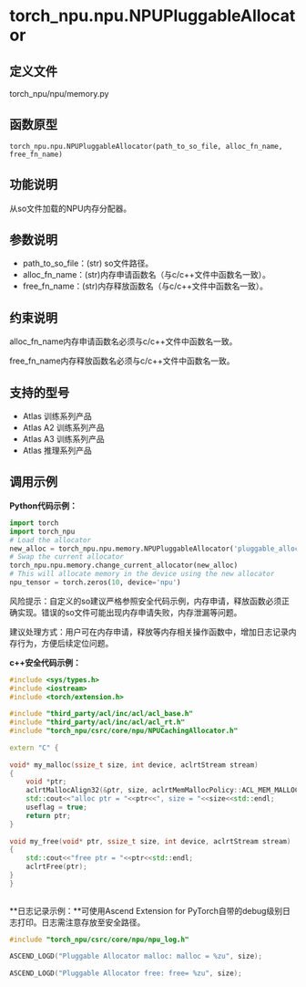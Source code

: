 # torch_npu.npu.NPUPluggableAllocator

## 定义文件

torch_npu/npu/memory.py

## 函数原型

```
torch_npu.npu.NPUPluggableAllocator(path_to_so_file, alloc_fn_name, free_fn_name)
```

## 功能说明

从so文件加载的NPU内存分配器。

## 参数说明

- path_to_so_file：(str) so文件路径。
- alloc_fn_name：(str)内存申请函数名（与c/c++文件中函数名一致）。
- free_fn_name：(str)内存释放函数名（与c/c++文件中函数名一致）。

## 约束说明

alloc_fn_name内存申请函数名必须与c/c++文件中函数名一致。

free_fn_name内存释放函数名必须与c/c++文件中函数名一致。

## 支持的型号

- <term> Atlas 训练系列产品</term> 
- <term> Atlas A2 训练系列产品</term> 
- <term> Atlas A3 训练系列产品</term> 
- <term> Atlas 推理系列产品</term>

## 调用示例

**Python代码示例：**

```python
import torch
import torch_npu
# Load the allocator
new_alloc = torch_npu.npu.memory.NPUPluggableAllocator('pluggable_allocator_extensions.so', 'my_malloc', 'my_free')
# Swap the current allocator
torch_npu.npu.memory.change_current_allocator(new_alloc)
# This will allocate memory in the device using the new allocator
npu_tensor = torch.zeros(10, device='npu')
```

风险提示：自定义的so建议严格参照安全代码示例，内存申请，释放函数必须正确实现。错误的so文件可能出现内存申请失败，内存泄漏等问题。

建议处理方式：用户可在内存申请，释放等内存相关操作函数中，增加日志记录内存行为，方便后续定位问题。

**c++安全代码示例：**

```cpp
#include <sys/types.h>
#include <iostream>
#include <torch/extension.h>
 
#include "third_party/acl/inc/acl/acl_base.h"
#include "third_party/acl/inc/acl/acl_rt.h"
#include "torch_npu/csrc/core/npu/NPUCachingAllocator.h"
 
extern "C" {
 
void* my_malloc(ssize_t size, int device, aclrtStream stream)
{
    void *ptr;
    aclrtMallocAlign32(&ptr, size, aclrtMemMallocPolicy::ACL_MEM_MALLOC_HUGE_FIRST);
    std::cout<<"alloc ptr = "<<ptr<<", size = "<<size<<std::endl;
    useflag = true;
    return ptr;
}
 
void my_free(void* ptr, ssize_t size, int device, aclrtStream stream)
{
    std::cout<<"free ptr = "<<ptr<<std::endl;
    aclrtFree(ptr);
}
}
 
```

**日志记录示例：**可使用Ascend Extension for PyTorch自带的debug级别日志打印。日志需注意存放至安全路径。

```cpp
#include "torch_npu/csrc/core/npu/npu_log.h"
 
ASCEND_LOGD("Pluggable Allocator malloc: malloc = %zu", size);
 
ASCEND_LOGD("Pluggable Allocator free: free= %zu", size);
```

